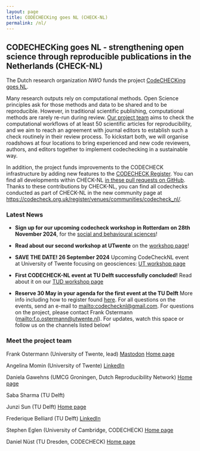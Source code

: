 ```yaml
---
layout: page
title: CODECHECKing goes NL (CHECK-NL)
permalink: /nl/
---
```


## CODECHECKing goes NL - strengthening open science through reproducible publications in the Netherlands (CHECK-NL)

The Dutch research organization *NWO* funds the project [CodeCHECKing goes NL](https://www.nwo.nl/projecten/osf232063).

Many research outputs rely on computational methods.
Open Science principles ask for those methods and data to be shared and to be reproducible.
However, in traditional scientific publishing, computational methods are rarely re-run during review.
[Our project team](#meet-the-project-team) aims to check the computational workflows of at least 50 scientific articles for reproducibility, and we aim to reach an agreement with journal editors to establish such a check routinely in their review process.
To kickstart both, we will organise roadshows at four locations to bring experienced and new code reviewers, authors, and editors together to implement codechecking in a sustainable way.

In addition, the project funds improvements to the CODECHECK infrastructure by adding new features to the [CODECHECK Register](https://codecheck.org.uk/register/).
You can find all developments within CHECK-NL [in these pull requests on GitHub](https://github.com/codecheckers/register/pulls?q=is%3Apr+label%3Acheck-nl+).
Thanks to these contributions by CHECK-NL, you can find all codechecks conducted as part of CHECK-NL in the new community page at <https://codecheck.org.uk/register/venues/communities/codecheck_nl/>.

### Latest News

- **Sign up for our upcoming codecheck workshop in Rotterdam on 28th November 2024**, for the [social and behavioural sciences](https://codecheck.org.uk/nl-workshop3/)!
  
- **Read about our second workshop at UTwente** on the [workshop page](https://codecheck.org.uk/nl-workshop2/)!
  
- **SAVE THE DATE! 26 September 2024** Upcoming CodeCheckNL event at University of Twente focusing on geosciences: [UT workshop page](https://codecheck.org.uk/nl-workshop2/)

- **First CODECHECK-NL event at TU Delft successfully concluded!** Read about it on our [TUD workshop page](https://codecheck.org.uk/nl-workshop1/)

- **Reserve 30 May in your agenda for the first event  at the TU Delft** More info including how to register found [here](https://codecheck.org.uk/nl-workshop1/). For all questions on the events, send an e-mail to <mailto:codechecknl@gmail.com>. For questions on the project, please contact Frank Ostermann (<mailto:f.o.ostermann@utwente.nl>). For updates, watch this space or follow us on the channels listed below!

### Meet the project team

Frank Ostermann (University of Twente, lead)
[Mastodon](https://mstdn.social/@f_ostermann)
[Home page](https://research.utwente.nl/en/persons/frank-ostermann)

Angelina Momin (University of Twente)
[LinkedIn](https://www.linkedin.com/in/angelina-momin)

Daniela Gawehns (UMCG Groningen, Dutch Reproducibility Network)
[Home page](https://danielagawehns.github.io/)

Saba Sharma (TU Delft)

Junzi Sun (TU Delft)
[Home page](https://junzis.com/)

Frederique Belliard (TU Delft)
[LinkedIn](https://www.linkedin.com/in/fredbelliard/)

Stephen Eglen (University of Cambridge, CODECHECK)
[Home page](https://sje30.github.io)

Daniel Nüst (TU Dresden, CODECHECK)
[Home page](https://nordholmen.net/)
